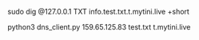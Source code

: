 sudo dig @127.0.0.1 TXT info.test.txt.t.mytini.live +short

python3 dns_client.py 159.65.125.83 test.txt t.mytini.live